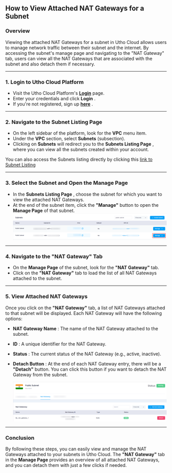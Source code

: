 ## **How to View Attached NAT Gateways for a Subnet**

### **Overview**

Viewing the attached NAT Gateways for a subnet in Utho Cloud allows users to manage network traffic between their subnet and the internet. By accessing the subnet's manage page and navigating to the "NAT Gateway" tab, users can view all the NAT Gateways that are associated with the subnet and also detach them if necessary.

---

### **1. Login to Utho Cloud Platform**

* Visit the Utho Cloud Platform's **[Login](https://console.utho.com/login)** page.
* Enter your credentials and click  **Login** .
* If you're not registered, sign up  **[here](https://console.utho.com/signup)** .

---

### **2. Navigate to the Subnet Listing Page**

* On the left sidebar of the platform, look for the **VPC** menu item.
* Under the **VPC** section, select **Subnets** (subsection).
* Clicking on **Subnets** will redirect you to the  **Subnets Listing Page** , where you can view all the subnets created within your account.

You can also access the Subnets listing directly by clicking this [link to Subnet Listing](https://console.utho.com/vpc/subnets "Subnets Listing Page")

---

### **3. Select the Subnet and Open the Manage Page**

* In the  **Subnets Listing Page** , choose the subnet for which you want to view the attached NAT Gateways.
* At the end of the subnet item, click the **"Manage"** button to open the **Manage Page** of that subnet.
  ![1744116914841](image/index/1744116914841.png)

---

### **4. Navigate to the "NAT Gateway" Tab**

* On the **Manage Page** of the subnet, look for the **"NAT Gateway"** tab.
* Click on the **"NAT Gateway"** tab to load the list of all NAT Gateways attached to the subnet.

---

### **5. View Attached NAT Gateways**

Once you click on the **"NAT Gateway"** tab, a list of NAT Gateways attached to that subnet will be displayed. Each NAT Gateway will have the following options:

* **NAT Gateway Name** : The name of the NAT Gateway attached to the subnet.
* **ID** : A unique identifier for the NAT Gateway.
* **Status** : The current status of the NAT Gateway (e.g., active, inactive).
* **Detach Button** : At the end of each NAT Gateway entry, there will be a **"Detach"** button. You can click this button if you want to detach the NAT Gateway from the subnet.

  ![1744116955790](image/index/1744116955790.png)

---

### **Conclusion**

By following these steps, you can easily view and manage the NAT Gateways attached to your subnets in Utho Cloud. The **"NAT Gateway"** tab in the **Manage Page** provides an overview of all attached NAT Gateways, and you can detach them with just a few clicks if needed.
